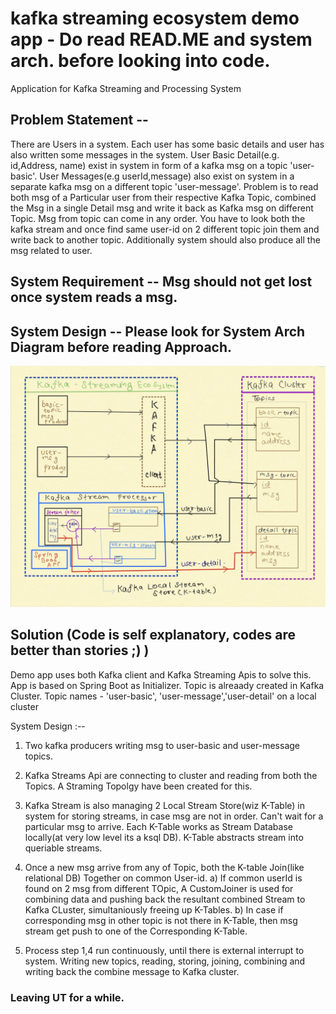 # kafka streaming ecosystem demo app - Do read READ.ME and system arch. before looking into code.
Application for Kafka Streaming and Processing System 
## Problem Statement --
There are Users in a system. Each user has some basic details and user has also written some messages in the system.
User Basic Detail(e.g. id,Address, name) exist in system in form of a kafka msg on a topic 'user-basic'.
User Messages(e.g userId,message) also exist on system in a separate kafka msg on a different topic 'user-message'.
Problem is to read both msg of a Particular user from their respective Kafka Topic, combined the Msg in a single Detail msg and write it back as Kafka msg on different Topic.
Msg from topic can come in any order. You have to look both the kafka stream and once find same user-id on 2 different topic join them and write back to another topic.
Additionally system should also produce all the msg related to user.

## System Requirement -- Msg should not get lost once system reads a msg. 

## System Design  -- Please look for System Arch Diagram before reading Approach.

![Alt text](docs/images/system-arch.jpg?raw=true "Sysyem Architecture")


## Solution (Code is self explanatory, codes are better than stories ;) )
Demo app uses both Kafka client and Kafka Streaming Apis to solve this.
App is based on Spring Boot as Initializer.
 Topic is alreaady created in Kafka Cluster. Topic names - 'user-basic', 'user-message','user-detail' on a local cluster
 
 System Design :--
 1. Two  kafka producers writing msg to user-basic and user-message topics. 
 2. Kafka Streams Api are connecting to cluster and reading from both the Topics. A Straming Topolgy have been created for this. 
 3. Kafka Stream is also managing 2 Local Stream Store(wiz K-Table) in system for storing streams, in case msg are not in order. Can't wait for a particular msg to arrive.
    Each K-Table works as Stream Database locally(at very low level its a ksql DB). K-Table abstracts stream into queriable streams.
 4. Once a new msg arrive from any of Topic, both the K-table Join(like relational DB) Together on common User-id. 
    a) If common userId is found on 2 msg from different TOpic, A CustomJoiner is used for combining data and pushing back the resultant combined Stream to Kafka CLuster,      simultaniously freeing up K-Tables.
    b) In case if corresponding msg in other topic is not there in K-Table, then msg stream get push to one of the Corresponding K-Table.
    
5. Process step 1,4 run continuously, until there is external interrupt to system. Writing new topics, reading, storing, joining, combining and writing back the combine message to Kafka cluster. 

### Leaving UT for a while.
